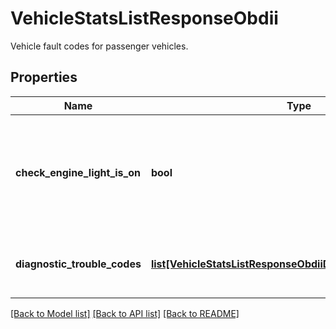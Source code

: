 # VehicleStatsListResponseObdii

Vehicle fault codes for passenger vehicles.
## Properties
Name | Type | Description | Notes
------------ | ------------- | ------------- | -------------
**check_engine_light_is_on** | **bool** | True if the check engine light is illuminated (MIL status field is nonzero for any faults). | [optional] 
**diagnostic_trouble_codes** | [**list[VehicleStatsListResponseObdiiDiagnosticTroubleCodes]**](VehicleStatsListResponseObdiiDiagnosticTroubleCodes.md) | Diagnostic trouble codes for passenger vehicles. | [optional] 

[[Back to Model list]](../README.md#documentation-for-models) [[Back to API list]](../README.md#documentation-for-api-endpoints) [[Back to README]](../README.md)


